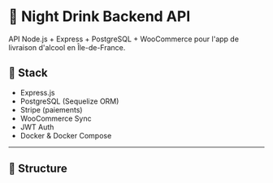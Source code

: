 # 🍾 Night Drink Backend API

API Node.js + Express + PostgreSQL + WooCommerce pour l'app de livraison d'alcool en Île-de-France.

## 🔧 Stack

- Express.js
- PostgreSQL (Sequelize ORM)
- Stripe (paiements)
- WooCommerce Sync
- JWT Auth
- Docker & Docker Compose

---

## 📁 Structure


